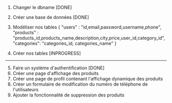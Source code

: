 1. Changer le dbname [DONE]
2. Créer une base de données [DONE]
3. Modéliser nos tables {
    "users"     : "id,email,password,username,phone",
    "products"  : "products_id,products_name,description,city,price,user_id,category_id",
    "categories": "categories_id, categories_name"
}

4. Créer nos tables [INPROGRESS]
---------------------------------------
5. Faire un système d'authentification [DONE]
6. Créer une page d'affichage des produits
7. Créer une page de profil contenant l'affichage dynamique des produits
8. Créer un formulaire de modification du numéro de téléphone de l'utilisateurs
9. Ajouter la fonctionnalité de suppression des produits



